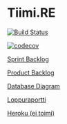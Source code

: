 # Tiimi.RE



[![Build Status](https://travis-ci.org/AventusM/Tiimi.RE.svg?branch=master)](https://travis-ci.org/AventusM/Tiimi.RE)  

[![codecov](https://codecov.io/gh/AventusM/Tiimi.RE/branch/master/graph/badge.svg)](https://codecov.io/gh/AventusM/Tiimi.RE)


[Sprint Backlog](https://docs.google.com/spreadsheets/d/1txE5kN1RW3MZ0ATjXr7Ip-5FNenp_UdfwdfBk9WX-hM/edit#gid=1261988077)


[Product Backlog](https://docs.google.com/spreadsheets/d/1ABNWAdlr5OvDHyH26hEjbx5y6wYpSsZmUwgyDC1xI0g/edit#gid=0)


[Database Diagram](https://drive.google.com/file/d/18GPTqD30xxtO8lW9JomZUp4jAsaUuNfu/view?usp=sharing)


[Loppuraportti](https://docs.google.com/document/d/1REls_RZnPxVoOkYK6U_d1W6Fobh4iffYOvrwNAt9vQM/edit)


[Heroku (ei toimi)](https://salty-hollows-62760.herokuapp.com/)
